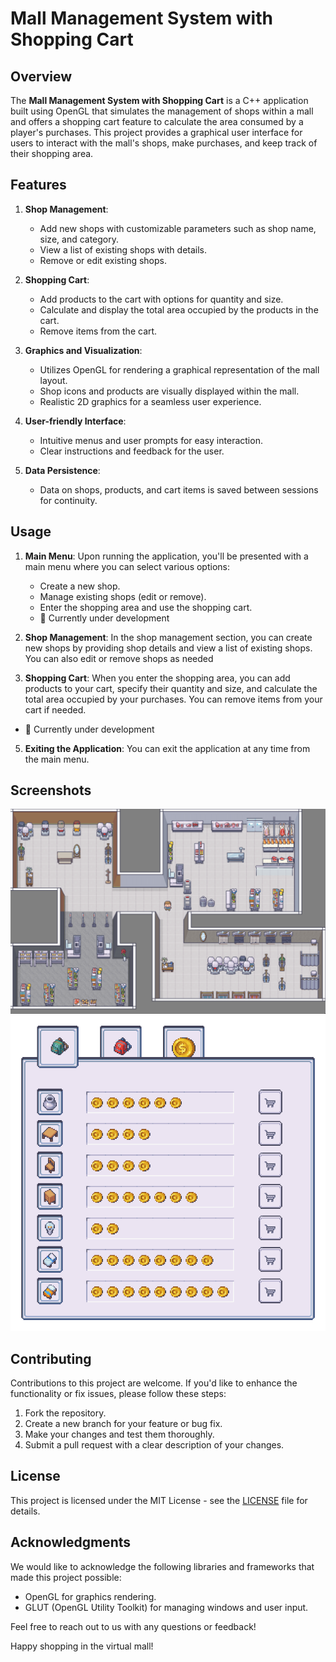 # Mall Management System with Shopping Cart

## Overview

The **Mall Management System with Shopping Cart** is a C++ application built using OpenGL that simulates the management of shops within a mall and offers a shopping cart feature to calculate the area consumed by a player's purchases. This project provides a graphical user interface for users to interact with the mall's shops, make purchases, and keep track of their shopping area.

## Features

1. **Shop Management**: 
   - Add new shops with customizable parameters such as shop name, size, and category.
   - View a list of existing shops with details.
   - Remove or edit existing shops.

2. **Shopping Cart**:
   - Add products to the cart with options for quantity and size.
   - Calculate and display the total area occupied by the products in the cart.
   - Remove items from the cart.

3. **Graphics and Visualization**:
   - Utilizes OpenGL for rendering a graphical representation of the mall layout.
   - Shop icons and products are visually displayed within the mall.
   - Realistic 2D graphics for a seamless user experience.

4. **User-friendly Interface**:
   - Intuitive menus and user prompts for easy interaction.
   - Clear instructions and feedback for the user.

5. **Data Persistence**:
   - Data on shops, products, and cart items is saved between sessions for continuity.


## Usage

1. **Main Menu**: Upon running the application, you'll be presented with a main menu where you can select various options:
   - Create a new shop.
   - Manage existing shops (edit or remove).
   - Enter the shopping area and use the shopping cart.
   - 🚫 Currently under development

2. **Shop Management**: In the shop management section, you can create new shops by providing shop details and view a list of existing shops. You can also edit or remove shops as needed

4. **Shopping Cart**: When you enter the shopping area, you can add products to your cart, specify their quantity and size, and calculate the total area occupied by your purchases. You can remove items from your cart if needed.
  - 🚫 Currently under development


5. **Exiting the Application**: You can exit the application at any time from the main menu.

## Screenshots

![Main Menu](ADDONS/Images/screen1.png)
![Shop](ADDONS/Images/active_1.png)

## Contributing

Contributions to this project are welcome. If you'd like to enhance the functionality or fix issues, please follow these steps:
1. Fork the repository.
2. Create a new branch for your feature or bug fix.
3. Make your changes and test them thoroughly.
4. Submit a pull request with a clear description of your changes.

## License

This project is licensed under the MIT License - see the [LICENSE](LICENSE) file for details.

## Acknowledgments

We would like to acknowledge the following libraries and frameworks that made this project possible:
- OpenGL for graphics rendering.
- GLUT (OpenGL Utility Toolkit) for managing windows and user input.

Feel free to reach out to us with any questions or feedback!

Happy shopping in the virtual mall!
